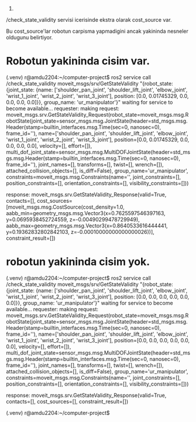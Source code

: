 1. 
/check_state_validity servisi icerisinde ekstra olarak cost_source var. 

Bu cost_source'lar robotun carpisma yapmadigini ancak yakininda nesneler oldugunu belirtiyor.


# Robotun yakininda cisim var.
(.venv) r@amdu2204:~/computer-project$ ros2 service call /check_state_validity moveit_msgs/srv/GetStateValidity "{robot_state: {joint_state: {name: ['shoulder_pan_joint', 'shoulder_lift_joint', 'elbow_joint', 'wrist_1_joint', 'wrist_2_joint', 'wrist_3_joint'], position: [0.0, 0.01745329, 0.0, 0.0, 0.0, 0.0]}}, group_name: 'ur_manipulator'}"
waiting for service to become available...
requester: making request: moveit_msgs.srv.GetStateValidity_Request(robot_state=moveit_msgs.msg.RobotState(joint_state=sensor_msgs.msg.JointState(header=std_msgs.msg.Header(stamp=builtin_interfaces.msg.Time(sec=0, nanosec=0), frame_id=''), name=['shoulder_pan_joint', 'shoulder_lift_joint', 'elbow_joint', 'wrist_1_joint', 'wrist_2_joint', 'wrist_3_joint'], position=[0.0, 0.01745329, 0.0, 0.0, 0.0, 0.0], velocity=[], effort=[]), multi_dof_joint_state=sensor_msgs.msg.MultiDOFJointState(header=std_msgs.msg.Header(stamp=builtin_interfaces.msg.Time(sec=0, nanosec=0), frame_id=''), joint_names=[], transforms=[], twist=[], wrench=[]), attached_collision_objects=[], is_diff=False), group_name='ur_manipulator', constraints=moveit_msgs.msg.Constraints(name='', joint_constraints=[], position_constraints=[], orientation_constraints=[], visibility_constraints=[]))

response:
moveit_msgs.srv.GetStateValidity_Response(valid=True, contacts=[], cost_sources=[moveit_msgs.msg.CostSource(cost_density=1.0, aabb_min=geometry_msgs.msg.Vector3(x=0.7625597546397163, y=0.0695938452724559, z=-0.00490299478729949), aabb_max=geometry_msgs.msg.Vector3(x=0.8640533616444441, y=0.19362832802842103, z=-0.00010000000000000026))], constraint_result=[])


# robotun yakininda cisim yok.
(.venv) r@amdu2204:~/computer-project$ ros2 service call /check_state_validity moveit_msgs/srv/GetStateValidity "{robot_state: {joint_state: {name: ['shoulder_pan_joint', 'shoulder_lift_joint', 'elbow_joint', 'wrist_1_joint', 'wrist_2_joint', 'wrist_3_joint'], position: [0.0, 0.0, 0.0, 0.0, 0.0, 0.0]}}, group_name: 'ur_manipulator'}"
waiting for service to become available...
requester: making request: moveit_msgs.srv.GetStateValidity_Request(robot_state=moveit_msgs.msg.RobotState(joint_state=sensor_msgs.msg.JointState(header=std_msgs.msg.Header(stamp=builtin_interfaces.msg.Time(sec=0, nanosec=0), frame_id=''), name=['shoulder_pan_joint', 'shoulder_lift_joint', 'elbow_joint', 'wrist_1_joint', 'wrist_2_joint', 'wrist_3_joint'], position=[0.0, 0.0, 0.0, 0.0, 0.0, 0.0], velocity=[], effort=[]), multi_dof_joint_state=sensor_msgs.msg.MultiDOFJointState(header=std_msgs.msg.Header(stamp=builtin_interfaces.msg.Time(sec=0, nanosec=0), frame_id=''), joint_names=[], transforms=[], twist=[], wrench=[]), attached_collision_objects=[], is_diff=False), group_name='ur_manipulator', constraints=moveit_msgs.msg.Constraints(name='', joint_constraints=[], position_constraints=[], orientation_constraints=[], visibility_constraints=[]))

response:
moveit_msgs.srv.GetStateValidity_Response(valid=True, contacts=[], cost_sources=[], constraint_result=[])

(.venv) r@amdu2204:~/computer-project$ 